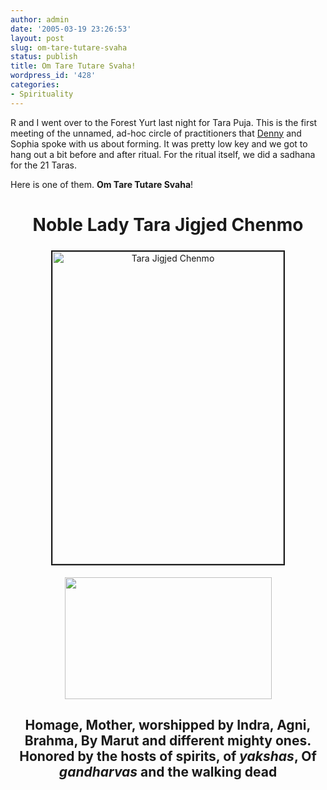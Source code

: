 ```yaml
---
author: admin
date: '2005-03-19 23:26:53'
layout: post
slug: om-tare-tutare-svaha
status: publish
title: Om Tare Tutare Svaha!
wordpress_id: '428'
categories:
- Spirituality
---
```

R and I went over to the Forest Yurt last night for Tara Puja. This is the first meeting of the unnamed, ad-hoc circle of practitioners that <a href="http://www.psychicsophia.com/aion/dennybio.html">Denny</a> and Sophia spoke with us about forming. It was pretty low key and we got to hang out a bit before and after ritual. For the ritual itself, we did a sadhana for the 21 Taras.

Here is one of them. <strong>Om Tare Tutare Svaha</strong>!
<h1 align="center">Noble Lady Tara Jigjed Chenmo</h1>
<p align="center"> <img src="http://www.arcanology.com/images/06pic.jpg" alt="Tara Jigjed Chenmo" border="2" height="500" hspace="5" vspace="5" width="370" /></p>
<p align="center"> <img src="http://www.arcanology.com/images/06tib.gif" border="0" height="195" width="331" /></p>

<h2 align="center">Homage, Mother, worshipped by Indra, Agni, Brahma,
By Marut and different mighty ones.
Honored by the hosts of spirits, of <em>yakshas</em>,
Of <em>gandharvas</em> and the walking dead</h2>
